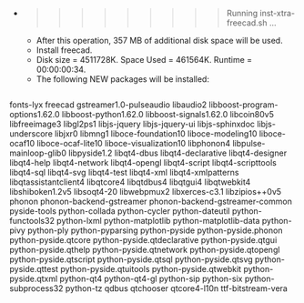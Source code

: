 * >>>>>>>>> Running inst-xtra-freecad.sh ...
  * After this operation, 357 MB of additional disk space will be used.
  * Install freecad.
  * Disk size = 4511728K. Space Used = 461564K. Runtime = 00:00:00:34.
  * The following NEW packages will be installed:
  ```bash
fonts-lyx freecad gstreamer1.0-pulseaudio libaudio2 libboost-program-options1.62.0
libboost-python1.62.0 libboost-signals1.62.0 libcoin80v5 libfreeimage3 libgl2ps1
libjs-jquery libjs-jquery-ui libjs-sphinxdoc libjs-underscore libjxr0
libmng1 liboce-foundation10 liboce-modeling10 liboce-ocaf10 liboce-ocaf-lite10
liboce-visualization10 libphonon4 libpulse-mainloop-glib0 libpyside1.2 libqt4-dbus
libqt4-declarative libqt4-designer libqt4-help libqt4-network libqt4-opengl
libqt4-script libqt4-scripttools libqt4-sql libqt4-svg libqt4-test
libqt4-xml libqt4-xmlpatterns libqtassistantclient4 libqtcore4 libqtdbus4
libqtgui4 libqtwebkit4 libshiboken1.2v5 libsoqt4-20 libwebpmux2
libxerces-c3.1 libzipios++0v5 phonon phonon-backend-gstreamer phonon-backend-gstreamer-common
pyside-tools python-collada python-cycler python-dateutil python-functools32
python-lxml python-matplotlib python-matplotlib-data python-pivy python-ply
python-pyparsing python-pyside python-pyside.phonon python-pyside.qtcore python-pyside.qtdeclarative
python-pyside.qtgui python-pyside.qthelp python-pyside.qtnetwork python-pyside.qtopengl python-pyside.qtscript
python-pyside.qtsql python-pyside.qtsvg python-pyside.qttest python-pyside.qtuitools python-pyside.qtwebkit
python-pyside.qtxml python-qt4 python-qt4-gl python-sip python-six
python-subprocess32 python-tz qdbus qtchooser qtcore4-l10n
ttf-bitstream-vera
  ```
